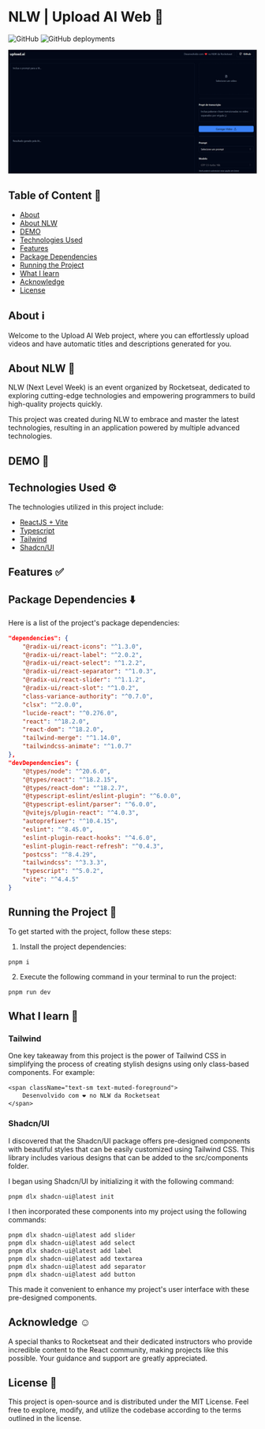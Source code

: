 # NLW | Upload AI Web 🚀

![GitHub](https://img.shields.io/github/license/Matheus1714/nlw-upload-ai)
![GitHub deployments](https://img.shields.io/github/deployments/matheus1714/nlw-upload-ai/production)

![banner-font](.github/banner-font.png)


## Table of Content 📜
<!--ts-->
   * [About](#about-ℹ️)
   * [About NLW](#about-nlw-🚀)
   * [DEMO](#demo-🚀)
   * [Technologies Used](#technologies-used-⚙️)
   * [Features](#features-✅)
   * [Package Dependencies](#package-dependencies-⬇️)
   * [Running the Project](#running-the-project-🏃)
   * [What I learn](#what-i-learn-📝)
   * [Acknowledge](#acknowledge-☺️)
   * [License](#license-📖)
<!--te-->

## About ℹ️

Welcome to the Upload AI Web project, where you can effortlessly upload videos and have automatic titles and descriptions generated for you.

## About NLW 🚀

NLW (Next Level Week) is an event organized by Rocketseat, dedicated to exploring cutting-edge technologies and empowering programmers to build high-quality projects quickly.

This project was created during NLW to embrace and master the latest technologies, resulting in an application powered by multiple advanced technologies.


## DEMO 🚀


## Technologies Used ⚙️

The technologies utilized in this project include:

* [ReactJS + Vite](https://vitejs.dev/)
* [Typescript](https://www.typescriptlang.org/)
* [Tailwind](https://tailwindcss.com/)
* [Shadcn/UI](https://ui.shadcn.com/)

## Features ✅

## Package Dependencies ⬇️

Here is a list of the project's package dependencies:

```json
"dependencies": {
    "@radix-ui/react-icons": "^1.3.0",
    "@radix-ui/react-label": "^2.0.2",
    "@radix-ui/react-select": "^1.2.2",
    "@radix-ui/react-separator": "^1.0.3",
    "@radix-ui/react-slider": "^1.1.2",
    "@radix-ui/react-slot": "^1.0.2",
    "class-variance-authority": "^0.7.0",
    "clsx": "^2.0.0",
    "lucide-react": "^0.276.0",
    "react": "^18.2.0",
    "react-dom": "^18.2.0",
    "tailwind-merge": "^1.14.0",
    "tailwindcss-animate": "^1.0.7"
},
"devDependencies": {
    "@types/node": "^20.6.0",
    "@types/react": "^18.2.15",
    "@types/react-dom": "^18.2.7",
    "@typescript-eslint/eslint-plugin": "^6.0.0",
    "@typescript-eslint/parser": "^6.0.0",
    "@vitejs/plugin-react": "^4.0.3",
    "autoprefixer": "^10.4.15",
    "eslint": "^8.45.0",
    "eslint-plugin-react-hooks": "^4.6.0",
    "eslint-plugin-react-refresh": "^0.4.3",
    "postcss": "^8.4.29",
    "tailwindcss": "^3.3.3",
    "typescript": "^5.0.2",
    "vite": "^4.4.5"
}
```


## Running the Project 🏃

To get started with the project, follow these steps:

1. Install the project dependencies:

```
pnpm i
```

2. Execute the following command in your terminal to run the project:

```
pnpm run dev
```


## What I learn 📝

### Tailwind

One key takeaway from this project is the power of Tailwind CSS in simplifying the process of creating stylish designs using only class-based components. For example:

```tsx
<span className="text-sm text-muted-foreground">
    Desenvolvido com ❤️ no NLW da Rocketseat
</span>
```

### Shadcn/UI

I discovered that the Shadcn/UI package offers pre-designed components with beautiful styles that can be easily customized using Tailwind CSS. This library includes various designs that can be added to the src/components folder.

I began using Shadcn/UI by initializing it with the following command:

```shell
pnpm dlx shadcn-ui@latest init
```

I then incorporated these components into my project using the following commands:

```shell
pnpm dlx shadcn-ui@latest add slider
pnpm dlx shadcn-ui@latest add select
pnpm dlx shadcn-ui@latest add label
pnpm dlx shadcn-ui@latest add textarea
pnpm dlx shadcn-ui@latest add separator
pnpm dlx shadcn-ui@latest add button
```

This made it convenient to enhance my project's user interface with these pre-designed components.

## Acknowledge ☺️

A special thanks to Rocketseat and their dedicated instructors who provide incredible content to the React community, making projects like this possible. Your guidance and support are greatly appreciated.

## License 📖

This project is open-source and is distributed under the MIT License. Feel free to explore, modify, and utilize the codebase according to the terms outlined in the license.